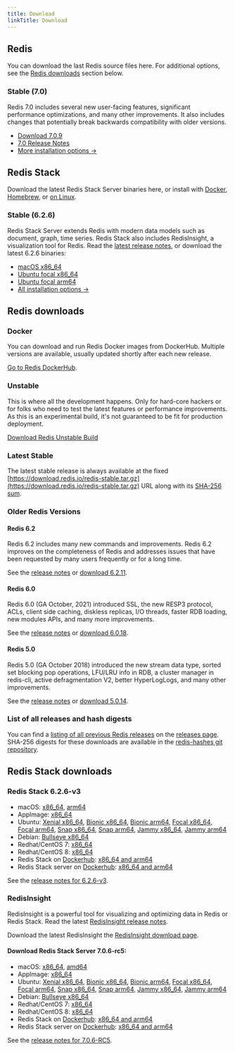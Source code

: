 ```yaml
---
title: Download
linkTitle: Download
---
```

<div class="download-cards">
<div id="download-redis">

## Redis

You can download the last Redis source files here. For additional options, see the [Redis downloads](#redis-downloads) section below.

### Stable (7.0)

Redis 7.0 includes several new user-facing features, significant performance optimizations, and many other improvements. It also includes changes that potentially break backwards compatibility with older versions.

* [Download 7.0.9](https://github.com/redis/redis/archive/7.0.9.tar.gz)
* [7.0 Release Notes](https://raw.githubusercontent.com/redis/redis/7.0/00-RELEASENOTES)
* [More installation options ->](#redis-downloads)

</div>

<div id="download-redis-stack">

## Redis Stack

Download the latest Redis Stack Server binaries here, or install with [Docker](/docs/stack/get-started/install/docker), [Homebrew](/docs/stack/get-started/install/mac-os), or [on Linux](/docs/stack/get-started/install/linux).

### Stable (6.2.6)

Redis Stack Server extends Redis with modern data models such as document, graph, time series. Redis Stack also includes RedisInsight, a visualization tool for Redis. Read the [latest release notes](https://github.com/redis-stack/redis-stack/releases/tag/v6.2.6-v3), or download the latest 6.2.6 binaries:

* [macOS x86_64](https://packages.redis.io/redis-stack/redis-stack-server-6.2.6-v3.catalina.x86_64.zip)
* [Ubuntu focal x86_64](https://packages.redis.io/redis-stack/redis-stack-server-6.2.6-v3.focal.x86_64.tar.gz)
* [Ubuntu focal arm64](https://packages.redis.io/redis-stack/redis-stack-server-6.2.6-v3.focal.arm64.tar.gz)
* [All installation options ->](#redis-stack-downloads)
</div>
</div>

<div id="download-details">

## Redis downloads

### Docker

You can download and run Redis Docker images from DockerHub. Multiple versions are available, usually updated shortly after each new release.

[Go to Redis DockerHub](https://hub.docker.com/_/redis).

### Unstable

This is where all the development happens. Only for hard-core hackers or for folks who need to test the latest features or performance improvements. As this is an experimental build, it's not guaranteed to be fit for production deployment.

[Download Redis Unstable Build](https://github.com/redis/redis/archive/unstable.tar.gz)

### Latest Stable

The latest stable release is always available at the fixed [https://download.redis.io/redis-stable.tar.gz](https://download.redis.io/redis-stable.tar.gz) URL along with its [SHA-256 sum](https://download.redis.io/redis-stable.tar.gz.SHA256SUM).

### Older Redis Versions

#### Redis 6.2

Redis 6.2 includes many new commands and improvements. Redis 6.2 improves on the completeness of Redis and addresses issues that have been requested by many users frequently or for a long time.

See the [release notes](https://raw.githubusercontent.com/redis/redis/6.2/00-RELEASENOTES) or [download 6.2.11](https://download.redis.io/releases/redis-6.2.11.tar.gz).

#### Redis 6.0

Redis 6.0 (GA October, 2021) introduced SSL, the new RESP3 protocol, ACLs, client side caching, diskless replicas, I/O threads, faster RDB loading, new modules APIs, and many more improvements.

See the [release notes](https://raw.githubusercontent.com/redis/redis/6.0/00-RELEASENOTES) or [download 6.0.18](https://download.redis.io/releases/redis-6.0.18.tar.gz).

#### Redis 5.0

Redis 5.0 (GA October 2018) introduced the new stream data type, sorted set blocking pop operations, LFU/LRU info in RDB, a cluster manager in redis-cli, active defragmentation V2, better HyperLogLogs, and many other improvements.

See the [release notes](https://raw.githubusercontent.com/redis/redis/5.0/00-RELEASENOTES) or [download 5.0.14](https://download.redis.io/releases/redis-5.0.14.tar.gz).

### List of all releases and hash digests

You can find a [listing of all previous Redis releases](https://download.redis.io/releases/) on the [releases page](https://download.redis.io/releases/). SHA-256 digests for these downloads are available in the [redis-hashes git repository](https://github.com/redis/redis-hashes/).

## Redis Stack downloads

### Redis Stack 6.2.6-v3

* macOS: [x86_64](https://packages.redis.io/redis-stack/redis-stack-server-6.2.6-v3.catalina.x86_64.zip), [arm64](https://packages.redis.io/redis-stack/redis-stack-server-6.2.6-v3.monterey.arm64.zip)
* AppImage: [x86_64](https://packages.redis.io/redis-stack/redis-stack-server-6.2.6-v3-x86_64.AppImage)
* Ubuntu: [Xenial x86_64](https://packages.redis.io/redis-stack/redis-stack-server-6.2.6-v3.xenial.x86_64.tar.gz), [Bionic x86_64](https://packages.redis.io/redis-stack/redis-stack-server-6.2.6-v3.bionic.x86_64.tar.gz), [Bionic arm64](https://packages.redis.io/redis-stack/redis-stack-server-6.2.6-v3.bionic.arm64.tar.gz), [Focal x86_64](https://packages.redis.io/redis-stack/redis-stack-server-6.2.6-v3.focal.x86_64.tar.gz), [Focal arm64](https://packages.redis.io/redis-stack/redis-stack-server-6.2.6-v3.focal.arm64.tar.gz), [Snap x86_64](https://packages.redis.io/redis-stack/redis-stack-server-6.2.6-v3.x86_64.snap), [Snap arm64](https://packages.redis.io/redis-stack/redis-stack-server-6.2.6-v3.arm64.snap), [Jammy x86_64](https://packages.redis.io/redis-stack/redis-stack-server-6.2.6-v3.jammy.x86_64.tar.gz), [Jammy arm64](https://packages.redis.io/redis-stack/redis-stack-server-6.2.6-v3.jammy.arm64.tar.gz) 
* Debian: [Bullseye x86_64](https://packages.redis.io/redis-stack/redis-stack-server-6.2.6-v3.bullseye.x86_64.tar.gz)
* Redhat/CentOS 7: [x86_64](https://packages.redis.io/redis-stack/redis-stack-server-6.2.6-v3.rhel7.x86_64.tar.gz)
* Redhat/CentOS 8: [x86_64](https://packages.redis.io/redis-stack/redis-stack-server-6.2.6-v3.rhel8.x86_64.tar.gz)
* Redis Stack on [Dockerhub](https://hub.docker.com/u/redis): [x86_64 and arm64](https://hub.docker.com/r/redis/redis-stack)
* Redis Stack server on [Dockerhub](https://hub.docker.com/u/redis): [x86_64 and arm64](https://hub.docker.com/r/redis/redis-stack-server)

See the [release notes for 6.2.6-v3](https://github.com/redis-stack/redis-stack/releases/tag/v6.2.6-v3).

### RedisInsight

RedisInsight is a powerful tool for visualizing and optimizing data in Redis or Redis Stack. Read the latest [RedisInsight release notes](https://github.com/RedisInsight/RedisInsight/releases).

Download the latest RedisInsight the [RedisInsight download page](https://redis.com/redis-enterprise/redis-insight/).

#### Download Redis Stack Server 7.0.6-rc5:

* macOS: [x86_64](https://packages.redis.io/redis-stack/redis-stack-server-7.0.6-RC5.catalina.x86_64.zip), [amd64](https://packages.redis.io/redis-stack/redis-stack-server-7.0.6-RC5.monterey.arm64.zip)
* AppImage: [x86_64](https://packages.redis.io/redis-stack/redis-stack-server-7.0.6-RC5-x86_64.AppImage)
* Ubuntu: [Xenial x86_64](https://packages.redis.io/redis-stack/redis-stack-server-7.0.6-RC5.xenial.x86_64.tar.gz), [Bionic x86_64](https://packages.redis.io/redis-stack/redis-stack-server-7.0.6-RC5.bionic.x86_64.tar.gz), [Bionic arm64](https://packages.redis.io/redis-stack/redis-stack-server-7.0.6-RC5.bionic.arm64.tar.gz), [Focal x86_64](https://packages.redis.io/redis-stack/redis-stack-server-7.0.6-RC5.focal.x86_64.tar.gz), [Focal arm64](https://packages.redis.io/redis-stack/redis-stack-server-7.0.6-RC5.focal.arm64.tar.gz), [Snap x86_64](https://packages.redis.io/redis-stack/redis-stack-server-7.0.6-RC5.x86_64.snap), [Snap arm64](https://packages.redis.io/redis-stack/redis-stack-server-7.0.6-RC5.arm64.snap), [Jammy x86_64](https://packages.redis.io/redis-stack/redis-stack-server-7.0.6-RC5.jammy.x86_64.zip), [Jammy arm64](https://packages.redis.io/redis-stack/redis-stack-server-7.0.6-RC5.jammy.arm64.zip)
* Debian: [Bullseye x86_64](https://packages.redis.io/redis-stack/redis-stack-server-7.0.6-RC5.bullseye.x86_64.tar.gz)
* Redhat/CentOS 7: [x86_64](https://packages.redis.io/redis-stack/redis-stack-server-7.0.6-RC5.rhel7.x86_64.tar.gz)
* Redhat/CentOS 8: [x86_64](https://packages.redis.io/redis-stack/redis-stack-server-7.0.6-RC5.rhel8.x86_64.tar.gz)
* Redis Stack on [Dockerhub](https://hub.docker.com/u/redis): [x86_64 and arm64](https://hub.docker.com/r/redis/redis-stack)
* Redis Stack server on [Dockerhub](https://hub.docker.com/u/redis): [x86_64 and arm64](https://hub.docker.com/r/redis/redis-stack-server)

See the [release notes for 7.0.6-RC5](https://github.com/redis-stack/redis-stack/releases/tag/v7.0.6-RC5).

</div>
